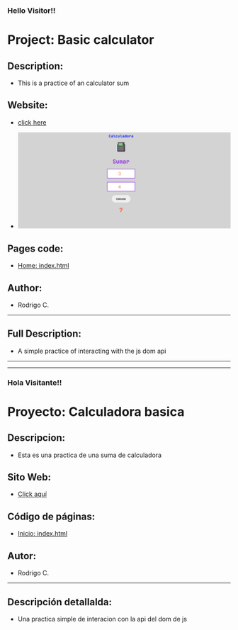 <h3>Hello Visitor!!</h3>

# Project: Basic calculator

## Description:

- This is a practice of an calculator sum

## Website:

- [click here](https://roddevwork.github.io/calculator-basic-dom/)

- ![](./img/web.png)

## Pages code:

- [Home: index.html](./index.html)

## Author:

- Rodrigo C.

---

## Full Description:

- A simple practice of interacting with the js dom api
---

---

<h3>Hola Visitante!!</h3>

# Proyecto: Calculadora basica

## Descripcion:

- Esta es una practica de una suma de calculadora

## Sito Web:

- [Click aquí]()

## Código de páginas:

- [Inicio: index.html](./index.html)

## Autor:

- Rodrigo C.

---

## Descripción detallalda:

- Una practica simple de interacion con la api del dom de js
